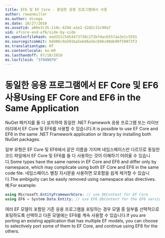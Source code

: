 ```yaml
---
title: EF6 및 EF Core - 동일한 응용 프로그램에서 사용
author: rowanmiller
ms.author: divega
ms.date: 10/27/2016
ms.assetid: a06e3c35-110c-4294-a1e2-32d2c31c90a7
uid: efcore-and-ef6/side-by-side
ms.openlocfilehash: ead251c5454473738c2f2bfdac6557aa3e1c5591
ms.sourcegitcommit: bdd06c9a591ba5e6d6a3ec046c80de98f598f3f3
ms.translationtype: HT
ms.contentlocale: ko-KR
ms.lasthandoff: 07/10/2018
ms.locfileid: "37949079"
---
```

# <a name="using-ef-core-and-ef6-in-the-same-application"></a><span data-ttu-id="b6aa0-102">동일한 응용 프로그램에서 EF Core 및 EF6 사용</span><span class="sxs-lookup"><span data-stu-id="b6aa0-102">Using EF Core and EF6 in the Same Application</span></span>

<span data-ttu-id="b6aa0-103">NuGet 패키지를 둘 다 설치하여 동일한 .NET Framework 응용 프로그램 또는 라이브러리에서 EF Core 및 EF6를 사용할 수 있습니다.</span><span class="sxs-lookup"><span data-stu-id="b6aa0-103">It is possible to use EF Core and EF6 in the same .NET Framework application or library by installing both NuGet packages.</span></span>

<span data-ttu-id="b6aa0-104">일부 유형은 EF Core 및 EF6에서 같은 이름을 가지며 네임스페이스만 다르므로 동일한 코드 파일에서 EF Core 및 EF6를 둘 다 사용하는 것이 이해하기 어려울 수 있습니다.</span><span class="sxs-lookup"><span data-stu-id="b6aa0-104">Some types have the same names in EF Core and EF6 and differ only by namespace, which may complicate using both EF Core and EF6 in the same code file.</span></span> <span data-ttu-id="b6aa0-105">네임스페이스 별칭 지시문을 사용하면 모호함을 쉽게 제거할 수 있습니다.</span><span class="sxs-lookup"><span data-stu-id="b6aa0-105">The ambiguity can be easily removed using namespace alias directives.</span></span> <span data-ttu-id="b6aa0-106">예:</span><span class="sxs-lookup"><span data-stu-id="b6aa0-106">For example:</span></span>

``` csharp
using Microsoft.EntityFrameworkCore; // use DbContext for EF Core
using EF6 = System.Data.Entity; // use EF6.DbContext for the EF6 version
```

<span data-ttu-id="b6aa0-107">여러 EF 모델이 포함된 기존 응용 프로그램을 포팅하는 경우 모델 중 일부를 선택적으로 포팅하도록 선택하고 다른 모델에는 EF6를 계속 사용할 수 있습니다.</span><span class="sxs-lookup"><span data-stu-id="b6aa0-107">If you are porting an existing application that has multiple EF models, you can choose to selectively port some of them to EF Core, and continue using EF6 for the others.</span></span>
